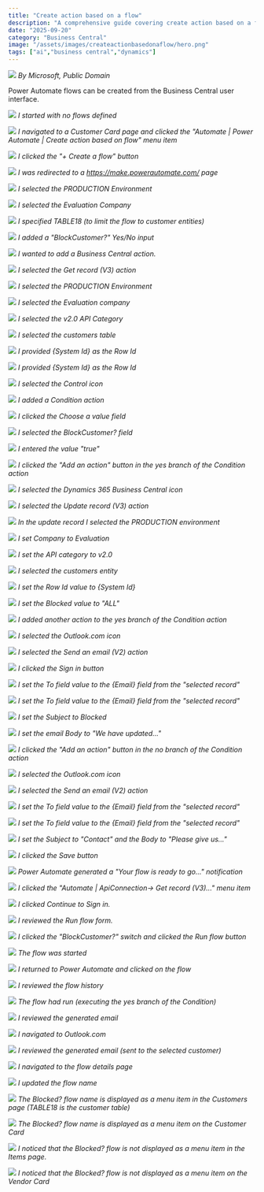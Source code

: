 ```yaml
---
title: "Create action based on a flow"
description: "A comprehensive guide covering create action based on a flow"
date: "2025-09-20"
category: "Business Central"
image: "/assets/images/createactionbasedonaflow/hero.png"
tags: ["ai","business central","dynamics"]
---
```


![](/assets/images/createactionbasedonaflow/dynamics365-color.svg)
*By Microsoft, Public Domain*


Power Automate flows can be created from the Business Central user interface.

![](/assets/images/createactionbasedonaflow/screen-shot-2024-01-04-at-6.30.40-pm-1836x950.png)
*I started with no flows defined*

![](/assets/images/createactionbasedonaflow/screen-shot-2024-01-04-at-6.31.36-pm-1836x949.png)
*I navigated to a Customer Card page and clicked the "Automate | Power Automate | Create action based on flow" menu item*

![](/assets/images/createactionbasedonaflow/screen-shot-2024-01-04-at-6.32.12-pm-1836x946.png)
*I clicked the "+ Create a flow" button*

![](/assets/images/createactionbasedonaflow/screen-shot-2024-01-04-at-6.32.40-pm-1836x951.png)
*I was redirected to a https://make.powerautomate.com/ page*

![](/assets/images/createactionbasedonaflow/screen-shot-2024-01-04-at-6.33.07-pm-1836x953.png)
*I selected the PRODUCTION Environment*

![](/assets/images/createactionbasedonaflow/screen-shot-2024-01-04-at-6.33.20-pm-1836x947.png)
*I selected the Evaluation Company*

![](/assets/images/createactionbasedonaflow/screen-shot-2024-01-04-at-6.34.18-pm-1836x951.png)
*I specified TABLE18 (to limit the flow to customer entities)*

![](/assets/images/createactionbasedonaflow/screen-shot-2024-01-04-at-7.47.03-pm-1836x802.png)
*I added a "BlockCustomer?" Yes/No input*

![](/assets/images/createactionbasedonaflow/screen-shot-2024-01-04-at-6.38.06-pm-1836x951.png)
*I wanted to add a Business Central action.*

![](/assets/images/createactionbasedonaflow/screen-shot-2024-01-04-at-6.38.23-pm-1836x951.png)
*I selected the Get record (V3) action*

![](/assets/images/createactionbasedonaflow/screen-shot-2024-01-04-at-6.38.42-pm-1836x950.png)
*I selected the PRODUCTION Environment*

![](/assets/images/createactionbasedonaflow/screen-shot-2024-01-04-at-6.38.54-pm-1836x950.png)
*I selected the Evaluation company*

![](/assets/images/createactionbasedonaflow/screen-shot-2024-01-04-at-6.39.08-pm-1836x955.png)
*I selected the v2.0 API Category*

![](/assets/images/createactionbasedonaflow/screen-shot-2024-01-04-at-6.39.37-pm-1836x946.png)
*I selected the customers table*

![](/assets/images/createactionbasedonaflow/screen-shot-2024-01-04-at-6.39.51-pm-1836x952.png)
*I provided {System Id} as the Row Id*

![](/assets/images/createactionbasedonaflow/screen-shot-2024-01-04-at-6.40.17-pm-1836x947.png)
*I provided {System Id} as the Row Id*

![](/assets/images/createactionbasedonaflow/screen-shot-2024-01-04-at-6.40.31-pm-1836x948.png)
*I selected the Control icon*

![](/assets/images/createactionbasedonaflow/screen-shot-2024-01-04-at-6.40.51-pm-1836x951.png)
*I added a Condition action*

![](/assets/images/createactionbasedonaflow/screen-shot-2024-01-04-at-6.41.08-pm-1836x946.png)
*I clicked the Choose a value field*

![](/assets/images/createactionbasedonaflow/screen-shot-2024-01-04-at-6.41.25-pm-1836x948.png)
*I selected the BlockCustomer? field*

![](/assets/images/createactionbasedonaflow/screen-shot-2024-01-04-at-6.42.45-pm-1836x952.png)
*I entered the value "true"*

![](/assets/images/createactionbasedonaflow/screen-shot-2024-01-04-at-6.43.16-pm-1836x952.png)
*I clicked the "Add an action" button in the yes branch of the Condition action*

![](/assets/images/createactionbasedonaflow/screen-shot-2024-01-04-at-6.43.46-pm-1836x950.png)
*I selected the Dynamics 365 Business Central icon*

![](/assets/images/createactionbasedonaflow/screen-shot-2024-01-04-at-6.44.19-pm-1836x949.png)
*I selected the Update record (V3) action*

![](/assets/images/createactionbasedonaflow/screen-shot-2024-01-04-at-6.44.38-pm-1836x949.png)
*In the update record I selected the PRODUCTION environment*

![](/assets/images/createactionbasedonaflow/screen-shot-2024-01-04-at-6.44.51-pm-1836x950.png)
*I set Company to Evaluation*

![](/assets/images/createactionbasedonaflow/screen-shot-2024-01-04-at-6.45.06-pm-1836x949.png)
*I set the API category to v2.0*

![](/assets/images/createactionbasedonaflow/screen-shot-2024-01-04-at-6.45.24-pm-1836x946.png)
*I selected the customers entity*

![](/assets/images/createactionbasedonaflow/screen-shot-2024-01-04-at-6.46.01-pm-1836x948.png)
*I set the Row Id value to {System Id}*

![](/assets/images/createactionbasedonaflow/screen-shot-2024-01-04-at-6.46.28-pm-1836x942.png)
*I set the Blocked value to "ALL"*

![](/assets/images/createactionbasedonaflow/screen-shot-2024-01-04-at-6.46.51-pm-1836x954.png)
*I added another action to the yes branch of the Condition action*

![](/assets/images/createactionbasedonaflow/screen-shot-2024-01-04-at-6.47.12-pm-1836x953.png)
*I selected the Outlook.com icon*

![](/assets/images/createactionbasedonaflow/screen-shot-2024-01-04-at-6.47.31-pm-1836x948.png)
*I selected the Send an email (V2) action*

![](/assets/images/createactionbasedonaflow/screen-shot-2024-01-04-at-6.47.52-pm-1836x955.png)
*I clicked the Sign in button*

![](/assets/images/createactionbasedonaflow/screen-shot-2024-01-04-at-6.49.16-pm-1836x951.png)
*I set the To field value to the {Email} field from the "selected record"*

![](/assets/images/createactionbasedonaflow/screen-shot-2024-01-04-at-6.49.32-pm-1836x956.png)
*I set the To field value to the {Email} field from the "selected record"*

![](/assets/images/createactionbasedonaflow/screen-shot-2024-01-04-at-6.50.18-pm-1836x951.png)
*I set the Subject to Blocked*

![](/assets/images/createactionbasedonaflow/screen-shot-2024-01-04-at-6.52.19-pm-1836x946.png)
*I set the email Body to "We have updated..."*

![](/assets/images/createactionbasedonaflow/screen-shot-2024-01-04-at-6.52.38-pm-1836x953.png)
*I clicked the "Add an action" button in the no branch of the Condition action*

![](/assets/images/createactionbasedonaflow/screen-shot-2024-01-04-at-6.53.05-pm-1836x956.png)
*I selected the Outlook.com icon*

![](/assets/images/createactionbasedonaflow/screen-shot-2024-01-04-at-6.53.20-pm-1836x951.png)
*I selected the Send an email (V2) action*

![](/assets/images/createactionbasedonaflow/screen-shot-2024-01-04-at-6.53.45-pm-1836x955.png)
*I set the To field value to the {Email} field from the "selected record"*

![](/assets/images/createactionbasedonaflow/screen-shot-2024-01-04-at-6.53.57-pm-1836x950.png)
*I set the To field value to the {Email} field from the "selected record"*

![](/assets/images/createactionbasedonaflow/screen-shot-2024-01-04-at-6.54.53-pm-1836x951.png)
*I set the Subject to "Contact" and the Body to "Please give us..."*

![](/assets/images/createactionbasedonaflow/screen-shot-2024-01-04-at-6.55.16-pm-1836x944.png)
*I clicked the Save button*

![](/assets/images/createactionbasedonaflow/screen-shot-2024-01-04-at-6.55.41-pm-1836x448.png)
*Power Automate generated a "Your flow is ready to go..." notification*

![](/assets/images/createactionbasedonaflow/screen-shot-2024-01-04-at-6.56.23-pm-1836x946.png)
*I clicked the "Automate | ApiConnection-> Get record (V3)..." menu item*

![](/assets/images/createactionbasedonaflow/screen-shot-2024-01-04-at-6.56.46-pm-1836x953.png)
*I clicked Continue to Sign in.*

![](/assets/images/createactionbasedonaflow/screen-shot-2024-01-04-at-6.57.06-pm-1836x949.png)
*I reviewed the Run flow form.*

![](/assets/images/createactionbasedonaflow/screen-shot-2024-01-04-at-6.57.17-pm-1836x946.png)
*I clicked the "BlockCustomer?" switch and clicked the Run flow button*

![](/assets/images/createactionbasedonaflow/screen-shot-2024-01-04-at-6.57.30-pm-1836x950.png)
*The flow was started*

![](/assets/images/createactionbasedonaflow/screen-shot-2024-01-04-at-6.57.51-pm-1836x953.png)
*I returned to Power Automate and clicked on the flow*

![](/assets/images/createactionbasedonaflow/screen-shot-2024-01-04-at-6.58.09-pm-1836x952.png)
*I reviewed the flow history*

![](/assets/images/createactionbasedonaflow/screen-shot-2024-01-04-at-6.58.41-pm-1836x953.png)
*The flow had run (executing the yes branch of the Condition)*

![](/assets/images/createactionbasedonaflow/screen-shot-2024-01-04-at-6.59.00-pm-1836x953.png)
*I reviewed the generated email*

![](/assets/images/createactionbasedonaflow/screen-shot-2024-01-04-at-6.59.49-pm-1836x946.png)
*I navigated to Outlook.com*

![](/assets/images/createactionbasedonaflow/screen-shot-2024-01-04-at-7.00.06-pm-1836x951.png)
*I reviewed the generated email (sent to the selected customer)*

![](/assets/images/createactionbasedonaflow/screen-shot-2024-01-05-at-7.49.08-am-1836x793.png)
*I navigated to the flow details page*

![](/assets/images/createactionbasedonaflow/screen-shot-2024-01-05-at-7.49.51-am-1836x797.png)
*I updated the flow name*

![](/assets/images/createactionbasedonaflow/screen-shot-2024-01-05-at-8.06.07-am-1836x800.png)
*The Blocked? flow name is displayed as a menu item in the Customers page (TABLE18 is the customer table)*

![](/assets/images/createactionbasedonaflow/screen-shot-2024-01-05-at-7.52.33-am-1836x799.png)
*The Blocked? flow name is displayed as a menu item on the Customer Card*

![](/assets/images/createactionbasedonaflow/screen-shot-2024-01-05-at-7.56.08-am-1836x794.png)
*I noticed that the Blocked? flow is not displayed as a menu item in the Items page.*

![](/assets/images/createactionbasedonaflow/screen-shot-2024-01-05-at-7.56.29-am-1836x799.png)
*I noticed that the Blocked? flow is not displayed as a menu item on the Vendor Card*
